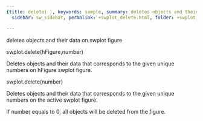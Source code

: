 ```yaml
---
{title: delete( ), keywords: sample, summary: deletes objects and their data on swplot figure,
  sidebar: sw_sidebar, permalink: +swplot_delete.html, folder: +swplot, mathjax: 'true'}

---
```

  deletes objects and their data on swplot figure
 
  swplot.delete(hFigure,number)
 
  Deletes objects and their data that corresponds to the given unique
  numbers on hFigure swplot figure.
 
  swplot.delete(number)
 
  Deletes objects and their data that corresponds to the given unique
  numbers on the active swplot figure.
 
  If number equals to 0, all objects will be deleted from the figure.
 
